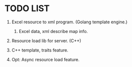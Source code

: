 # TODO LIST
1. Excel resource to xml program. (Golang template engine.)
   1. Excel data, xml describe map info. 
  
2. Resource load lib for server. (C++)
  1. C++ template, traits feature. 
  2. Opt: Async resource load feature.

